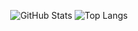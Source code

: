 <p align="center">
  <img src="https://github-readme-stats.vercel.app/api?username=WynstelleID&theme=tokyonight" alt="GitHub Stats" />
  <img src="https://github-readme-stats.vercel.app/api/top-langs/?username=WynstelleID&layout=compact" alt="Top Langs" />
</p>
